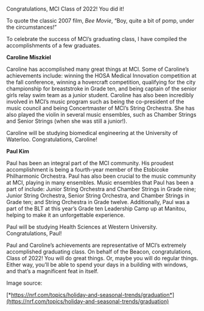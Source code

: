 

Congratulations, MCI Class of 2022! You did it!

To quote the classic 2007 film, *Bee Movie*, “Boy, quite a bit of pomp,
under the circumstances!”

To celebrate the success of MCI’s graduating class, I have compiled the
accomplishments of a few graduates.

**Caroline Miszkiel**

Caroline has accomplished many great things at MCI. Some of Caroline’s
achievements include: winning the HOSA Medical Innovation competition at
the fall conference, winning a hovercraft competition, qualifying for
the city championship for breaststroke in Grade ten, and being captain
of the senior girls relay swim team as a junior student. Caroline has
also been incredibly involved in MCI’s music program such as being the
co-president of the music council and being Concertmaster of MCI’s
String Orchestra. She has also played the violin in several music
ensembles, such as Chamber Strings and Senior Strings (when she was
still a junior!).

Caroline will be studying biomedical engineering at the University of
Waterloo. Congratulations, Caroline!

**Paul Kim**

Paul has been an integral part of the MCI community. His proudest
accomplishment is being a fourth-year member of the Etobicoke
Philharmonic Orchestra. Paul has also been crucial to the music
community at MCI, playing in many ensembles. Music ensembles that Paul
has been a part of include: Junior String Orchestra and Chamber Strings
in Grade nine; Junior String Orchestra, Senior String Orchestra, and
Chamber Strings in Grade ten; and String Orchestra in Grade twelve.
Additionally, Paul was a part of the BLT at this year’s Grade ten
Leadership Camp up at Manitou, helping to make it an unforgettable
experience.

Paul will be studying Health Sciences at Western University.
Congratulations, Paul!

Paul and Caroline’s achievements are representative of MCI’s extremely
accomplished graduating class. On behalf of the Beacon, congratulations,
Class of 2022! You will do great things. Or, maybe you will do regular
things. Either way, you’ll be able to spend your days in a building with
windows, and that’s a magnificent feat in itself.

Image source:

[*https://nrf.com/topics/holiday-and-seasonal-trends/graduation*](https://nrf.com/topics/holiday-and-seasonal-trends/graduation)
